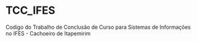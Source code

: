 # TCC_IFES
Codigo do Trabalho de Conclusão de Curso para Sistemas de Informações no IFES - Cachoeiro de Itapemirim
